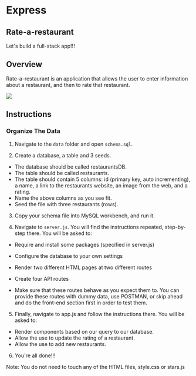 # Express

## Rate-a-restaurant
Let's build a full-stack app!!!

## Overview

Rate-a-restaurant is an application that allows the user to enter information about a restaurant, and then to rate that restaurant.

<img src="demo.png">

## Instructions

### Organize The Data

1. Navigate to the `data` folder and open `schema.sql`.

2. Create a database, a table and 3 seeds.
- The database should be called restaurantsDB.
- The table should be called restaurants.
- The table should contain 5 columns: id (primary key, auto incrementing), a name, a link to the restaurants website, an image from the web, and a rating.
- Name the above columns as you see fit.
- Seed the file with three restaurants (rows).

3. Copy your schema file into MySQL workbench, and run it. 

4. Navigate to `server.js`. You will find the instructions repeated, step-by-step there. You will be asked to: 
- Require and install some packages (specified in server.js)
- Configure the database to your own settings
- Render two different HTML pages at two different routes
- Create four API routes

- Make sure that these routes behave as you expect them to. You can provide these routes with dummy data, use POSTMAN, or skip ahead and do the front-end section first in order to test them. 

5. Finally, navigate to app.js and follow the instructions there. You will be asked to:
- Render components based on our query to our database.
- Allow the use to update the rating of a restaurant. 
- Allow the use to add new restaurants.

6. You're all done!!!


Note: You do not need to touch any of the HTML files, style.css or stars.js

